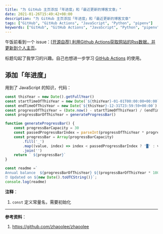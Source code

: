 ```yaml
---
title: "为 GitHub 主页添加「年进度」和「最近更新的博客文章」"
date: 2021-01-26T15:49:42+08:00
description: "为 GitHub 主页添加「年进度」和「最近更新的博客文章"
tags: ["GitHub", "GitHub Actions", "JavaScript", "Python", "pipenv"]
keywords: ["GitHub", "GitHub Actions", "JavaScript", "Python", "pipenv"]
---
```


午饭前看到一个 issue：[[开源自荐] 利用Github Actions获取网站的Rss数据，并更新到个人主页](https://github.com/ruanyf/weekly/issues/1616)。

标题勾起了我学习的兴趣。自己也想进一步学习 [GitHub Actions](/tags/github-actions) 的使用。

## 添加「年进度」

用到了 JavaScript 的知识，代码：

```js
const thisYear = new Date().getFullYear()
const startTimeOfThisYear = new Date(`${thisYear}-01-01T00:00:00+00:00`).getTime()
const endTimeOfThisYear = new Date(`${thisYear}-12-31T23:59:59+00:00`).getTime()
const progressOfThisYear = (Date.now() - startTimeOfThisYear) / (endTimeOfThisYear - startTimeOfThisYear)
const progressBarOfThisYear = generateProgressBar()

function generateProgressBar() {
    const progressBarCapacity = 30
    const passedProgressBarIndex = parseInt(progressOfThisYear * progressBarCapacity)
    const progressBar = Array(progressBarCapacity)
        .fill('_')
        .map((value, index) => index < passedProgressBarIndex ? '█' : value)
        .join('')
    return ` ${progressBar}`
}

const readme =`
Annual balance  ${progressBarOfThisYear} ${(progressBarOfThisYear * 100).toFixed(2)} %
⏰ Updated on ${new Date().toUTCString()}`;
console.log(readme)
```

**注释**：

1. `const` 定义常量名，需要初始化

---

**参考资料**：

1. <https://github.com/zhaoolee/zhaoolee>
